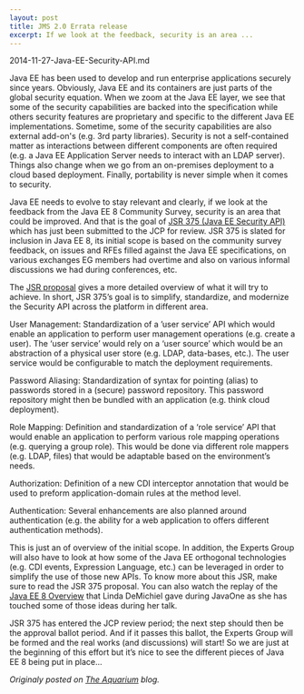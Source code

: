 ```yaml
---
layout: post
title: JMS 2.0 Errata release
excerpt: If we look at the feedback, security is an area ...
---
```


2014-11-27-Java-EE-Security-API.md


Java EE has been used to develop and run enterprise applications securely since years. Obviously, Java EE and its containers are just parts of the global security equation. When we zoom at the Java EE layer, we see that some of the security capabilities are backed into the specification while others security features are proprietary and specific to the different Java EE implementations.  Sometime, some of the security capabilities are also external add-on's (e.g. 3rd party libraries).  Security is not a self-contained matter as interactions between different components are often required (e.g. a Java EE Application Server needs to interact with an LDAP server).  Things also change when we go from an on-premises deployment to a cloud based deployment.  Finally, portability is never simple when it comes to security.

Java EE needs to evolve to stay relevant and clearly, if we look at the feedback from the Java EE 8 Community Survey, security is an area that could be improved.  And that is the goal of [JSR 375 (Java EE Security API)](https://jcp.org/en/jsr/detail?id=375) which has just been submitted to the JCP for review. JSR 375 is slated for inclusion in Java EE 8, its initial scope is based on the community survey feedback, on issues and RFEs filled against the Java EE specifications, on various exchanges EG members had overtime and also on various informal discussions we had during conferences, etc.

The [JSR proposal](https://jcp.org/en/jsr/detail?id=375) gives a more detailed overview of what it will try to achieve. In short, JSR 375’s goal is to simplify, standardize, and modernize the Security API across the platform in different area.

User Management: Standardization of a ’user service’ API which would enable an application to perform user management operations (e.g. create a user). The ‘user service’ would rely on a ‘user source’ which would be an abstraction of a physical user store (e.g. LDAP, data-bases, etc.).  The user service would be configurable to match the deployment requirements.

Password Aliasing: Standardization of syntax for pointing (alias) to passwords stored in a (secure) password repository. This password repository might then be bundled with an application (e.g. think cloud deployment).

Role Mapping: Definition and standardization of a ‘role service’ API that would enable an application to perform various role mapping operations (e.g. querying a group role).  This would be done via different role mappers (e.g. LDAP, files) that would be adaptable based on the environment’s needs.

Authorization: Definition of a new CDI interceptor annotation that would be used to preform application-domain rules at the method level.

Authentication: Several enhancements are also planned around authentication (e.g. the ability for a web application to offers different authentication methods).

This is just an of overview of the initial scope. In addition, the Experts Group will also have to look at how some of the Java EE orthogonal technologies (e.g. CDI events, Expression Language, etc.) can be leveraged in order to simplify the use of those new APIs.  To know more about this JSR, make sure to read the JSR 375 proposal. You can also watch the replay of the [Java EE 8 Overview](https://blogs.oracle.com/theaquarium/entry/javaone_replay_java_ee_8) that Linda DeMichiel gave during JavaOne as she has touched some of those ideas during her talk.

JSR 375 has entered the JCP review period; the next step should then be the approval ballot period. And if it passes this ballot, the Experts Group will be formed and the real works (and discussions) will start! So we are just at the beginning of this effort but it’s nice to see the different pieces of Java EE 8 being put in place...

*Originaly posted on [The Aquarium](https://blogs.oracle.com/theaquarium/jsr-375%3A-java-ee-security-api) blog.*
